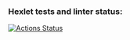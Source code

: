 ### Hexlet tests and linter status:
[![Actions Status](https://github.com/Marpatdigital/frontend-project-44/workflows/hexlet-check/badge.svg)](https://github.com/Marpatdigital/frontend-project-44/actions)